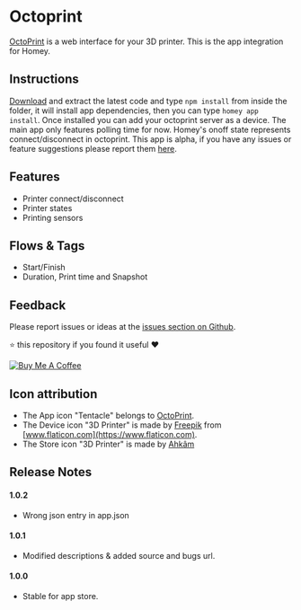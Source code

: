 # Octoprint
[OctoPrint](https://octoprint.org) is a web interface for your 3D printer. This is the app integration for Homey.

## Instructions
[Download](https://github.com/jonkristian/no.jonkristian.octoprint/archive/master.zip) and extract the latest code and type ``npm install`` from inside the folder, it will install app dependencies, then you can type ``homey app install``. Once installed you can add your octoprint server as a device. The main app only features polling time for now. Homey's onoff state represents connect/disconnect in octoprint. This app is alpha, if you have any issues or feature suggestions please report them [here](https://github.com/jonkristian/no.jonkristian.octoprint/issues).

## Features
* Printer connect/disconnect
* Printer states
* Printing sensors

## Flows & Tags
* Start/Finish
* Duration, Print time and Snapshot

## Feedback
Please report issues or ideas at the [issues section on Github](https://github.com/jonkristian/no.jonkristian.octoprint/issues).

⭐️ this repository if you found it useful ❤️

<a href="https://www.buymeacoffee.com/jonkristian" target="_blank"><img src="https://bmc-cdn.nyc3.digitaloceanspaces.com/BMC-button-images/custom_images/white_img.png" alt="Buy Me A Coffee" style="height: auto !important;width: auto !important;" ></a>

## Icon attribution
* The App icon "Tentacle" belongs to [OctoPrint](https://octoprint.org).
* The Device icon "3D Printer" is made by [Freepik](https://www.freepik.com) from [www.flaticon.com](https://www.flaticon.com).
* The Store icon "3D Printer" is made by [Ahkâm](https://www.freeiconspng.com/img/13046)

## Release Notes
#### 1.0.2
- Wrong json entry in app.json

#### 1.0.1
- Modified descriptions & added source and bugs url.

#### 1.0.0
- Stable for app store.